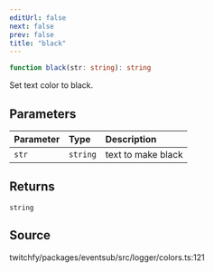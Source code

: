 ```yaml
---
editUrl: false
next: false
prev: false
title: "black"
---
```


```ts
function black(str: string): string
```

Set text color to black.

## Parameters

| Parameter | Type | Description |
| :------ | :------ | :------ |
| `str` | `string` | text to make black |

## Returns

`string`

## Source

twitchfy/packages/eventsub/src/logger/colors.ts:121
